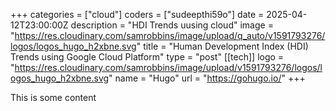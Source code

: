 +++
categories = ["cloud"]
coders = ["sudeepthi59o"]
date = 2025-04-12T23:00:00Z
description = "HDI Trends uusing cloud"
image = "https://res.cloudinary.com/samrobbins/image/upload/q_auto/v1591793276/logos/logos_hugo_h2xbne.svg"
title = "Human Development Index (HDI) Trends using Google Cloud Platform"
type = "post"
[[tech]]
logo = "https://res.cloudinary.com/samrobbins/image/upload/v1591793276/logos/logos_hugo_h2xbne.svg"
name = "Hugo"
url = "https://gohugo.io/"
+++

This is some content